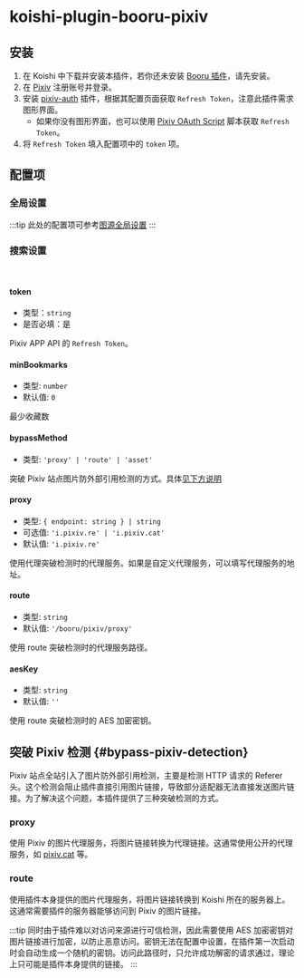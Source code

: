 # koishi-plugin-booru-pixiv

## 安装

1. 在 Koishi 中下载并安装本插件，若你还未安装 [Booru 插件](../index.md)，请先安装。
2. 在 [Pixiv](https://www.pixiv.net/) 注册账号并登录。
3. 安装 [pixiv-auth](https://www.npmjs.com/package/koishi-plugin-pixiv-auth) 插件，根据其配置页面获取 `Refresh Token`，注意此插件需求图形界面。
    - 如果你没有图形界面，也可以使用 [Pixiv OAuth Script](https://gist.github.com/ZipFile/c9ebedb224406f4f11845ab700124362) 脚本获取 `Refresh Token`。
4. 将 `Refresh Token` 填入配置项中的 `token` 项。

## 配置项

### 全局设置

:::tip
此处的配置项可参考[图源全局设置](../config#图源全局设置)
:::

### 搜索设置

<br>

#### token

- 类型：`string`
- 是否必填：是

Pixiv APP API 的 `Refresh Token`。

#### minBookmarks

- 类型: `number`
- 默认值: `0`

最少收藏数

#### bypassMethod

- 类型: `'proxy' | 'route' | 'asset'`

突破 Pixiv 站点图片防外部引用检测的方式。具体[见下方说明](#突破-pixiv-检测)

#### proxy

- 类型: `{ endpoint: string } | string`
- 可选值: `'i.pixiv.re' | 'i.pixiv.cat'`
- 默认值: `'i.pixiv.re'`

使用代理突破检测时的代理服务。如果是自定义代理服务，可以填写代理服务的地址。

#### route

- 类型: `string`
- 默认值: `'/booru/pixiv/proxy'`

使用 route 突破检测时的代理服务路径。

#### aesKey

- 类型: `string`
- 默认值: `''`

使用 route 突破检测时的 AES 加密密钥。

## 突破 Pixiv 检测 {#bypass-pixiv-detection}

Pixiv 站点全站引入了图片防外部引用检测，主要是检测 HTTP 请求的 Referer 头。这个检测会阻止插件直接引用图片链接，导致部分适配器无法直接发送图片链接。为了解决这个问题，本插件提供了三种突破检测的方式。

### proxy

使用 Pixiv 的图片代理服务，将图片链接转换为代理链接。这通常使用公开的代理服务，如 [pixiv.cat](https://pixiv.cat) 等。

### route

使用插件本身提供的图片代理服务，将图片链接转换到 Koishi 所在的服务器上。这通常需要插件的服务器能够访问到 Pixiv 的图片链接。

:::tip
同时由于插件难以对访问来源进行可信检测，因此需要使用 AES 加密密钥对图片链接进行加密，以防止恶意访问。密钥无法在配置中设置，在插件第一次启动时会自动生成一个随机的密钥。访问此路径时，只允许成功解密的请求通过，理论上只可能是插件本身提供的链接。
:::
